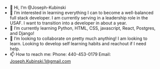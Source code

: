 - 👋 Hi, I’m @Joseph-Kubinski
- 👀 I’m interested in learning everything I can to become a well-balanced full stack developer. I am currently serving in a leadership role in the USAF. I want to transition into a developer in about a year. 
- 🌱 I’m currently learning Python, HTML, CSS, javascript, React, Postgres, and Django!
- 💞️ I’m looking to collaborate on pretty much anything! I am looking to learn. Looking to develop self learning habits and reachout if I need help.
- 📫 How to reach me:
    Phone: 440-453-0179
    Email: Joseph.Kubinski.1@gmail.com
